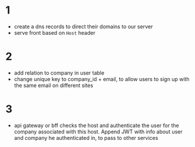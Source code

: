 # 1
  - create a dns records to direct their domains to our server
  - serve front based on `Host` header

 
# 2
  -  add relation to company in user table
  -  change unique key to company_id + email, to allow users to sign up with the same email on different sites 

# 3
  - api gateway or bff checks the host and authenticate the user for the company associated with this host. Append JWT with info about user and company he authenticated in, to pass to other services